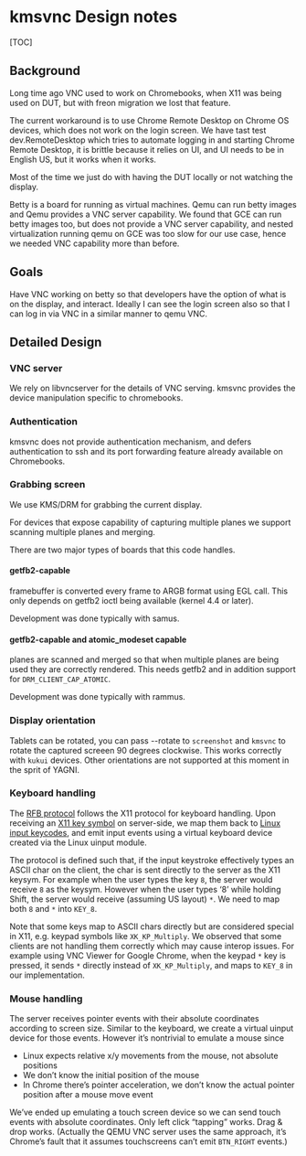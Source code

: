 # kmsvnc Design notes

[TOC]

## Background

Long time ago VNC used to work on Chromebooks, when X11 was being used on DUT,
but with freon migration we lost that feature.

The current workaround is to use Chrome Remote Desktop on Chrome OS devices,
which does not work on the login screen. We have tast test dev.RemoteDesktop
which tries to automate logging in and starting Chrome Remote Desktop, it is
brittle because it relies on UI, and UI needs to be in English US, but it works
when it works.

Most of the time we just do with having the DUT locally or not watching the
display.

Betty is a board for running as virtual machines. Qemu can run betty images and
Qemu provides a VNC server capability. We found that GCE can run betty images
too, but does not provide a VNC server capability, and nested virtualization
running qemu on GCE was too slow for our use case, hence we needed VNC
capability more than before.

## Goals

Have VNC working on betty so that developers have the option of what is on the
display, and interact. Ideally I can see the login screen also so that I can log
in via VNC in a similar manner to qemu VNC.

## Detailed Design

### VNC server

We rely on libvncserver for the details of VNC serving. kmsvnc provides the
device manipulation specific to chromebooks.

### Authentication

kmsvnc does not provide authentication mechanism, and defers authentication to
ssh and its port forwarding feature already available on Chromebooks.

### Grabbing screen

We use KMS/DRM for grabbing the current display.

For devices that expose capability of capturing multiple planes we support
scanning multiple planes and merging.

There are two major types of boards that this code handles.

#### getfb2-capable

framebuffer is converted every frame to ARGB format using EGL call. This only
depends on getfb2 ioctl being available (kernel 4.4 or later).

Development was done typically with samus.

#### getfb2-capable and atomic_modeset capable

planes are scanned and merged so that when multiple planes are being used they
are correctly rendered. This needs getfb2 and in addition support for
`DRM_CLIENT_CAP_ATOMIC`.

Development was done typically with rammus.

### Display orientation

Tablets can be rotated, you can pass --rotate to `screenshot` and `kmsvnc`
to rotate the captured screeen 90 degrees clockwise. This works correctly
with `kukui` devices. Other orientations are not supported at this moment
in the sprit of YAGNI.

### Keyboard handling

The [RFB protocol](https://tools.ietf.org/html/rfc6143#section-7.5.4) follows
the X11 protocol for keyboard handling. Upon receiving an
[X11 key symbol](https://cgit.freedesktop.org/xorg/proto/x11proto/tree/keysymdef.h)
on server-side, we map them back to
[Linux input keycodes](https://chromium.googlesource.com/chromiumos/third_party/kernel/+/v4.4/include/uapi/linux/input-event-codes.h),
and emit input events using a virtual keyboard device created via the Linux
uinput module.

The protocol is defined such that, if the input keystroke effectively types an
ASCII char on the client, the char is sent directly to the server as the X11
keysym. For example when the user types the key `8`, the server would receive
`8` as the keysym. However when the user types ‘8’ while holding Shift, the
server would receive (assuming US layout) `*`. We need to map both `8` and `*`
into `KEY_8`.

Note that some keys map to ASCII chars directly but are considered special in
X11, e.g. keypad symbols like `XK_KP_Multiply`. We observed that some clients
are not handling them correctly which may cause interop issues. For example
using VNC Viewer for Google Chrome, when the keypad `*` key is pressed, it sends
`*` directly instead of `XK_KP_Multiply`, and maps to `KEY_8` in our
implementation.

### Mouse handling

The server receives pointer events with their absolute coordinates according to
screen size. Similar to the keyboard, we create a virtual uinput device for
those events. However it’s nontrivial to emulate a mouse since

-   Linux expects relative x/y movements from the mouse, not absolute positions
-   We don’t know the initial position of the mouse
-   In Chrome there’s pointer acceleration, we don’t know the actual pointer
    position after a mouse move event

We’ve ended up emulating a touch screen device so we can send touch events with
absolute coordinates. Only left click “tapping” works. Drag & drop works.
(Actually the QEMU VNC server uses the same approach, it’s Chrome’s fault that
it assumes touchscreens can’t emit `BTN_RIGHT` events.)
